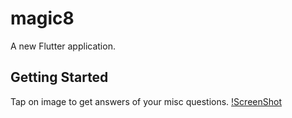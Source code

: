 # magic8

A new Flutter application.

## Getting Started
Tap on image to get answers of your misc questions.
[!ScreenShot](ScreenShot.jpg)
